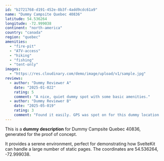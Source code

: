 ```yaml
---
id: "b2721768-d191-452e-8b3f-4add9cdc61a9"
name: "Dummy Campsite Quebec 40836"
latitude: 54.536264
longitude: -72.999038
continent: "north-america"
country: "canada"
region: "quebec"
amenities:
  - "fire-pit"
  - "ATV-access"
  - "hiking"
  - "fishing"
  - "tent-only"
images:
  - "https://res.cloudinary.com/demo/image/upload/v1/sample.jpg"
reviews:
  - author: "Dummy Reviewer A"
    date: "2025-01-022"
    rating: 5
    comment: "A nice, quiet dummy spot with some basic amenities."
  - author: "Dummy Reviewer B"
    date: "2025-05-019"
    rating: 3
    comment: "Found it easily. GPS was spot on for this dummy location."
---
```


This is a **dummy description** for Dummy Campsite Quebec 40836, generated for the proof of concept.

It provides a serene environment, perfect for demonstrating how SvelteKit can handle a large number of static pages. The coordinates are 54.536264, -72.999038.

